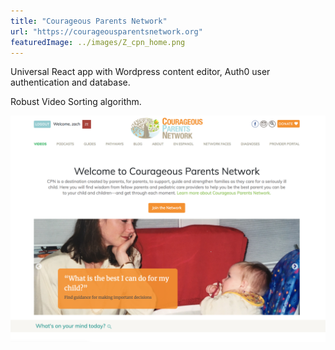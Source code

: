 ```yaml
---
title: "Courageous Parents Network"
url: "https://courageousparentsnetwork.org"
featuredImage: ../images/Z_cpn_home.png
---
```


Universal React app with Wordpress content editor, Auth0 user authentication and database.

Robust Video Sorting algorithm.

![Courageous Parents Network Homepage](../images/Z_cpn_home.png)
